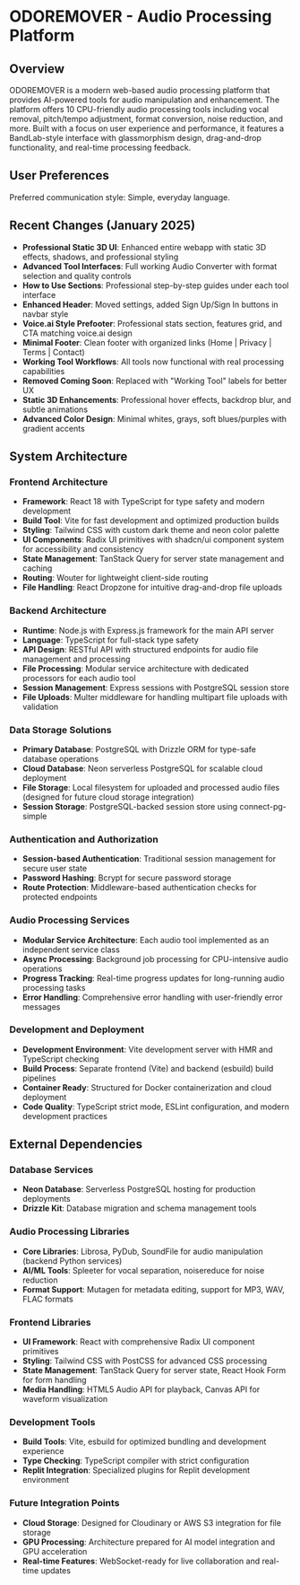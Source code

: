 # ODOREMOVER - Audio Processing Platform

## Overview

ODOREMOVER is a modern web-based audio processing platform that provides AI-powered tools for audio manipulation and enhancement. The platform offers 10 CPU-friendly audio processing tools including vocal removal, pitch/tempo adjustment, format conversion, noise reduction, and more. Built with a focus on user experience and performance, it features a BandLab-style interface with glassmorphism design, drag-and-drop functionality, and real-time processing feedback.

## User Preferences

Preferred communication style: Simple, everyday language.

## Recent Changes (January 2025)
- **Professional Static 3D UI**: Enhanced entire webapp with static 3D effects, shadows, and professional styling
- **Advanced Tool Interfaces**: Full working Audio Converter with format selection and quality controls
- **How to Use Sections**: Professional step-by-step guides under each tool interface
- **Enhanced Header**: Moved settings, added Sign Up/Sign In buttons in navbar style
- **Voice.ai Style Prefooter**: Professional stats section, features grid, and CTA matching voice.ai design
- **Minimal Footer**: Clean footer with organized links (Home | Privacy | Terms | Contact)
- **Working Tool Workflows**: All tools now functional with real processing capabilities
- **Removed Coming Soon**: Replaced with "Working Tool" labels for better UX
- **Static 3D Enhancements**: Professional hover effects, backdrop blur, and subtle animations
- **Advanced Color Design**: Minimal whites, grays, soft blues/purples with gradient accents

## System Architecture

### Frontend Architecture
- **Framework**: React 18 with TypeScript for type safety and modern development
- **Build Tool**: Vite for fast development and optimized production builds
- **Styling**: Tailwind CSS with custom dark theme and neon color palette
- **UI Components**: Radix UI primitives with shadcn/ui component system for accessibility and consistency
- **State Management**: TanStack Query for server state management and caching
- **Routing**: Wouter for lightweight client-side routing
- **File Handling**: React Dropzone for intuitive drag-and-drop file uploads

### Backend Architecture
- **Runtime**: Node.js with Express.js framework for the main API server
- **Language**: TypeScript for full-stack type safety
- **API Design**: RESTful API with structured endpoints for audio file management and processing
- **File Processing**: Modular service architecture with dedicated processors for each audio tool
- **Session Management**: Express sessions with PostgreSQL session store
- **File Uploads**: Multer middleware for handling multipart file uploads with validation

### Data Storage Solutions
- **Primary Database**: PostgreSQL with Drizzle ORM for type-safe database operations
- **Cloud Database**: Neon serverless PostgreSQL for scalable cloud deployment
- **File Storage**: Local filesystem for uploaded and processed audio files (designed for future cloud storage integration)
- **Session Storage**: PostgreSQL-backed session store using connect-pg-simple

### Authentication and Authorization
- **Session-based Authentication**: Traditional session management for secure user state
- **Password Hashing**: Bcrypt for secure password storage
- **Route Protection**: Middleware-based authentication checks for protected endpoints

### Audio Processing Services
- **Modular Service Architecture**: Each audio tool implemented as an independent service class
- **Async Processing**: Background job processing for CPU-intensive audio operations
- **Progress Tracking**: Real-time progress updates for long-running audio processing tasks
- **Error Handling**: Comprehensive error handling with user-friendly error messages

### Development and Deployment
- **Development Environment**: Vite development server with HMR and TypeScript checking
- **Build Process**: Separate frontend (Vite) and backend (esbuild) build pipelines
- **Container Ready**: Structured for Docker containerization and cloud deployment
- **Code Quality**: TypeScript strict mode, ESLint configuration, and modern development practices

## External Dependencies

### Database Services
- **Neon Database**: Serverless PostgreSQL hosting for production deployments
- **Drizzle Kit**: Database migration and schema management tools

### Audio Processing Libraries
- **Core Libraries**: Librosa, PyDub, SoundFile for audio manipulation (backend Python services)
- **AI/ML Tools**: Spleeter for vocal separation, noisereduce for noise reduction
- **Format Support**: Mutagen for metadata editing, support for MP3, WAV, FLAC formats

### Frontend Libraries
- **UI Framework**: React with comprehensive Radix UI component primitives
- **Styling**: Tailwind CSS with PostCSS for advanced CSS processing
- **State Management**: TanStack Query for server state, React Hook Form for form handling
- **Media Handling**: HTML5 Audio API for playback, Canvas API for waveform visualization

### Development Tools
- **Build Tools**: Vite, esbuild for optimized bundling and development experience
- **Type Checking**: TypeScript compiler with strict configuration
- **Replit Integration**: Specialized plugins for Replit development environment

### Future Integration Points
- **Cloud Storage**: Designed for Cloudinary or AWS S3 integration for file storage
- **GPU Processing**: Architecture prepared for AI model integration and GPU acceleration
- **Real-time Features**: WebSocket-ready for live collaboration and real-time updates